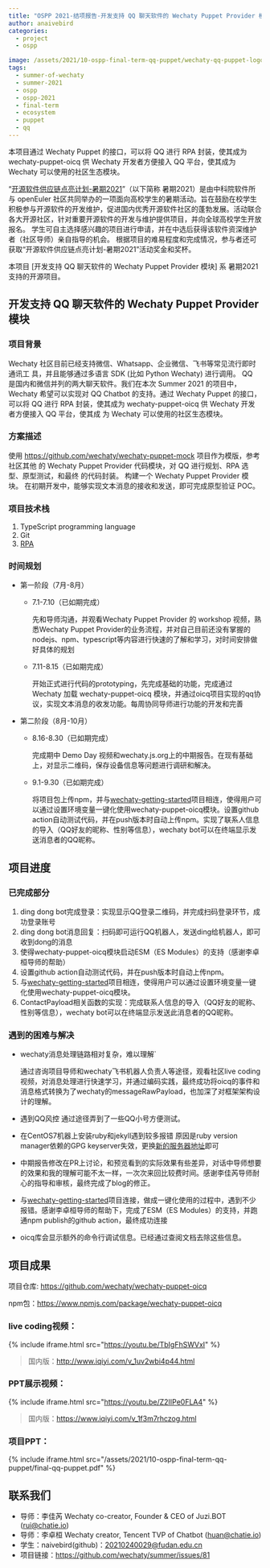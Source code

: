 ```yaml
---
title: "OSPP 2021-结项报告-开发支持 QQ 聊天软件的 Wechaty Puppet Provider 模块"
author: anaivebird
categories:
  - project
  - ospp

image: /assets/2021/10-ospp-final-term-qq-puppet/wechaty-qq-puppet-logo.webp
tags:
  - summer-of-wechaty
  - summer-2021
  - ospp
  - ospp-2021
  - final-term
  - ecosystem
  - puppet
  - qq
---
```


本项目通过 Wechaty Puppet 的接口，可以将 QQ 进行 RPA 封装，使其成为 wechaty-puppet-oicq 供 Wechaty 开发者方便接入 QQ 平台，使其成为 Wechaty 可以使用的社区生态模块。

“[开源软件供应链点亮计划-暑期2021](https://summer.iscas.ac.cn)”（以下简称 暑期2021）是由中科院软件所与 openEuler 社区共同举办的一项面向高校学生的暑期活动。旨在鼓励在校学生积极参与开源软件的开发维护，促进国内优秀开源软件社区的蓬勃发展。活动联合各大开源社区，针对重要开源软件的开发与维护提供项目，并向全球高校学生开放报名。 学生可自主选择感兴趣的项目进行申请，并在中选后获得该软件资深维护者（社区导师）亲自指导的机会。 根据项目的难易程度和完成情况，参与者还可获取“开源软件供应链点亮计划-暑期2021”活动奖金和奖杯。

本项目 [开发支持 QQ 聊天软件的 Wechaty Puppet Provider 模块] 系 暑期2021 支持的开源项目。

## 开发支持 QQ 聊天软件的 Wechaty Puppet Provider 模块

### 项目背景

Wechaty 社区目前已经支持微信、Whatsapp、企业微信、飞书等常见流行即时通讯工
具，并且能够通过多语言 SDK (比如 Python Wechaty) 进行调用。
QQ 是国内和微信并列的两大聊天软件。我们在本次 Summer 2021 的项目中，Wechaty
希望可以实现对 QQ Chatbot 的支持。通过 Wechaty Puppet 的接口，可以将 QQ 进行 RPA 封装，使其成为 wechaty-puppet-oicq 供 Wechaty 开发者方便接入 QQ 平台，使其成
为 Wechaty 可以使用的社区生态模块。

### 方案描述

使用 <https://github.com/wechaty/wechaty-puppet-mock> 项目作为模版，参考社区其他
的 Wechaty Puppet Provider 代码模块，对 QQ 进行规划、RPA 选型、原型测试，和最终
的代码封装。
构建一个 Wechaty Puppet Provider 模块。 在初期开发中，能够实现文本消息的接收和发送，即可完成原型验证 POC。

### 项目技术栈

1. TypeScript programming language
2. Git
3. [RPA](https://wechaty.js.org/docs/explainations//rpa)

### 时间规划

- 第一阶段（7月-8月）
  - 7.1-7.10（已如期完成）

    先和导师沟通，并观看Wechaty Puppet Provider 的 workshop 视频，熟悉Wechaty Puppet Provider的业务流程，并对自己目前还没有掌握的nodejs、npm、typescript等内容进行快速的了解和学习，对时间安排做好具体的规划

  - 7.11-8.15（已如期完成）

    开始正式进行代码的prototyping，先完成基础的功能，完成通过 Wechaty 加载 wechaty-puppet-oicq 模块，并通过oicq项目实现的qq协议，实现文本消息的收发功能。每周协同导师进行功能的开发和完善

- 第二阶段（8月-10月）
  - 8.16-8.30（已如期完成）

    完成期中 Demo Day 视频和wechaty.js.org上的中期报告。在现有基础上，对显示二维码，保存设备信息等问题进行调研和解决。

  - 9.1-9.30（已如期完成）

    将项目包上传npm，并与[wechaty-getting-started](https://github.com/wechaty/wechaty-getting-started)项目相连，使得用户可以通过设置环境变量一键化使用wechaty-puppet-oicq模块。设置github action自动测试代码，并在push版本时自动上传npm。实现了联系人信息的导入（QQ好友的昵称、性别等信息），wechaty bot可以在终端显示发送消息者的QQ昵称。

## 项目进度

### 已完成部分

1. ding dong bot完成登录：实现显示QQ登录二维码，并完成扫码登录环节，成功登录账号
2. ding dong bot消息回复：扫码即可运行QQ机器人，发送ding给机器人，即可收到dong的消息
3. 使得wechaty-puppet-oicq模块启动ESM（ES Modules）的支持（感谢李卓桓导师的帮助）
4. 设置github action自动测试代码，并在push版本时自动上传npm。
5. 与[wechaty-getting-started](https://github.com/wechaty/wechaty-getting-started)项目相连，使得用户可以通过设置环境变量一键化使用wechaty-puppet-oicq模块。
6. ContactPayload相关函数的实现：完成联系人信息的导入（QQ好友的昵称、性别等信息），wechaty bot可以在终端显示发送此消息者的QQ昵称。

### 遇到的困难与解决

- wechaty消息处理链路相对复杂，难以理解`

    通过咨询项目导师和wechaty飞书机器人负责人等途径，观看社区live coding视频，对消息处理进行快速学习，并通过编码实践，最终成功将oicq的事件和消息格式转换为了wechaty的messageRawPayload，也加深了对框架架构设计的理解。

- 遇到QQ风控
    通过途径弄到了一些QQ小号方便测试。

- 在CentOS7机器上安装ruby和jekyll遇到较多报错
    原因是ruby version manager依赖的GPG keyserver失效，更换[新的服务器地址](https://github.com/rvm/rvm/issues/5096)即可

- 中期报告修改在PR上讨论，和预览看到的实际效果有些差异，对话中导师想要的效果和我的理解可能不太一样，一次次来回比较费时间。感谢李佳芮导师耐心的指导和审核，最终完成了blog的修正。

- 与[wechaty-getting-started](https://github.com/wechaty/wechaty-getting-started)项目连接，做成一键化使用的过程中，遇到不少报错。感谢李卓桓导师的帮助下，完成了ESM（ES Modules）的支持，并跑通npm publish的github action，最终成功连接

- oicq库会显示额外的命令行调试信息。已经通过查阅文档去除这些信息。

## 项目成果

项目仓库: <https://github.com/wechaty/wechaty-puppet-oicq>

npm包：<https://www.npmjs.com/package/wechaty-puppet-oicq>

### live coding视频：

{% include iframe.html src="https://youtu.be/TbIgFhSWVxI" %}

> 国内版：<http://www.iqiyi.com/v_1uv2wbi4p44.html>

### PPT展示视频：

{% include iframe.html src="https://youtu.be/Z2IIPe0FLA4" %}

> 国内版：<https://www.iqiyi.com/v_1f3m7rhczog.html>

### 项目PPT：

{% include iframe.html src="/assets/2021/10-ospp-final-term-qq-puppet/final-qq-puppet.pdf" %}

## 联系我们

- 导师：李佳芮 Wechaty co-creator, Founder & CEO of Juzi.BOT (rui@chatie.io)
- 导师：李卓桓 Wechaty creator, Tencent TVP of Chatbot (huan@chatie.io)
- 学生：naivebird(github)：20210240029@fudan.edu.cn
- 项目链接：<https://github.com/wechaty/summer/issues/81>
